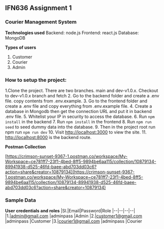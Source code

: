## IFN636 Assignment 1
### Courier Management System

**Technologies used**
Backend: node.js
Frontend: react.js
Database: MongoDB

**Types of users**
 1. Customer
 2. Courier
 3. Admin

### How to setup the project:

 1.Clone the project. There are two branches. main and dev-v1.0.x. Checkout to dev-v1.0.x branch and fetch
 2. Go to the backend folder and create a .env file. copy contents from .env.example.
 3. Go to the frontend folder and create a .env file and copy everything from .env.example file.
 4. Create a database in Mongodb then get the connection URL and put it in backend .env file. 
 5. Whitelist your IP in security to access the database.
 6. Run `npm install` in the backend
 7. Run `npm install` in the frontend
 8. Run `npm run seed` to seed dummy data into the database.
 9. Then in the project root run npm run `npm run dev`
 10. Visit [http://localhost:3000](http:localhost:3000) to view the site.
 11. [http://localhost:8000](http:localhost:8000) is the backend route.

**Postman Collection**

[https://crimson-sunset-9367-1.postman.co/workspace/My-Workspace~ce781ff7-23f1-4bed-8ff5-9894be6aa115/collection/10879134-89941938-d525-46fd-baee-abd703dd03c6?action=share&creator=10879134](https://crimson-sunset-9367-1.postman.co/workspace/My-Workspace~ce781ff7-23f1-4bed-8ff5-9894be6aa115/collection/10879134-89941938-d525-46fd-baee-abd703dd03c6?action=share&creator=10879134)
### Sample Data
 **User credentials and roles**
|Sl.|Email|Password|Role
|--|--|--|--|
|1.|admin@gmail.com  |adminpass  |Admin
|2.|customer1@gmail.com  |adminpass  |Customer
|3.|courier1@gmail.com  |adminpass  |Courier
